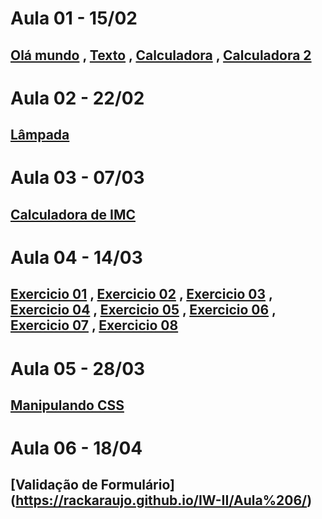# Aula 01 - 15/02
## [Olá mundo](https://rackaraujo.github.io/IW-II/Aula%201/ola%20mundo/) , [Texto](https://rackaraujo.github.io/IW-II/Aula%201/texto/) , [Calculadora](https://rackaraujo.github.io/IW-II/Aula%201/calculadora/) , [Calculadora 2](https://rackaraujo.github.io/IW-II/Aula%201/calculadora2/)


# Aula 02 - 22/02
## [Lâmpada](https://rackaraujo.github.io/IW-II/Aula%202/)

# Aula 03 - 07/03
## [Calculadora de IMC](https://rackaraujo.github.io/IW-II/Aula%203/)

# Aula 04 - 14/03
## [Exercicio 01](https://rackaraujo.github.io/IW-II/Aula%204/Exercicio1/) , [Exercicio 02](https://rackaraujo.github.io/IW-II/Aula%204/Exercicio2/) , [Exercicio 03](https://rackaraujo.github.io/IW-II/Aula%204/Exercicio3/) , [Exercicio 04](https://rackaraujo.github.io/IW-II/Aula%204/Exercicio4/) , [Exercicio 05](https://rackaraujo.github.io/IW-II/Aula%204/Exercicio5/) , [Exercicio 06](https://rackaraujo.github.io/IW-II/Aula%204/Exercicio6/) , [Exercicio 07](https://rackaraujo.github.io/IW-II/Aula%204/Exercicio7/) , [Exercicio 08](https://rackaraujo.github.io/IW-II/Aula%204/Exercicio8/)

# Aula 05 - 28/03
## [Manipulando CSS](https://rackaraujo.github.io/IW-II/Aula%205/)

# Aula 06 - 18/04
## [Validação de Formulário] (https://rackaraujo.github.io/IW-II/Aula%206/)

